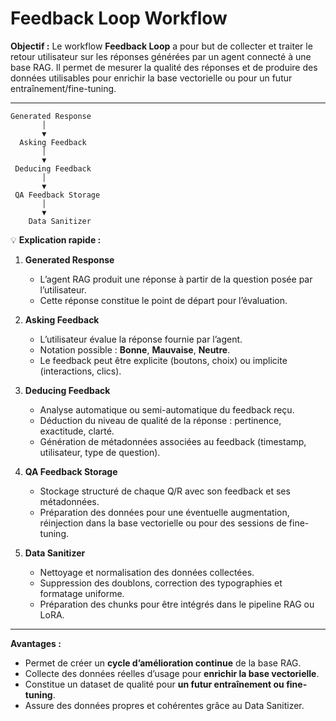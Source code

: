 # Feedback Loop Workflow

**Objectif :**
Le workflow **Feedback Loop** a pour but de collecter et traiter le retour utilisateur sur les réponses générées par un agent connecté à une base RAG. Il permet de mesurer la qualité des réponses et de produire des données utilisables pour enrichir la base vectorielle ou pour un futur entraînement/fine-tuning.

---

```
Generated Response
       │
       ▼
  Asking Feedback
       │
       ▼
 Deducing Feedback
       │
       ▼
 QA Feedback Storage
       │
       ▼
    Data Sanitizer
```

💡 **Explication rapide :**

1. **Generated Response**

   * L’agent RAG produit une réponse à partir de la question posée par l’utilisateur.
   * Cette réponse constitue le point de départ pour l’évaluation.

2. **Asking Feedback**

   * L’utilisateur évalue la réponse fournie par l’agent.
   * Notation possible : **Bonne**, **Mauvaise**, **Neutre**.
   * Le feedback peut être explicite (boutons, choix) ou implicite (interactions, clics).

3. **Deducing Feedback**

   * Analyse automatique ou semi-automatique du feedback reçu.
   * Déduction du niveau de qualité de la réponse : pertinence, exactitude, clarté.
   * Génération de métadonnées associées au feedback (timestamp, utilisateur, type de question).

4. **QA Feedback Storage**

   * Stockage structuré de chaque Q/R avec son feedback et ses métadonnées.
   * Préparation des données pour une éventuelle augmentation, réinjection dans la base vectorielle ou pour des sessions de fine-tuning.

5. **Data Sanitizer**

   * Nettoyage et normalisation des données collectées.
   * Suppression des doublons, correction des typographies et formatage uniforme.
   * Préparation des chunks pour être intégrés dans le pipeline RAG ou LoRA.

---

**Avantages :**

* Permet de créer un **cycle d’amélioration continue** de la base RAG.
* Collecte des données réelles d’usage pour **enrichir la base vectorielle**.
* Constitue un dataset de qualité pour **un futur entraînement ou fine-tuning**.
* Assure des données propres et cohérentes grâce au Data Sanitizer.
